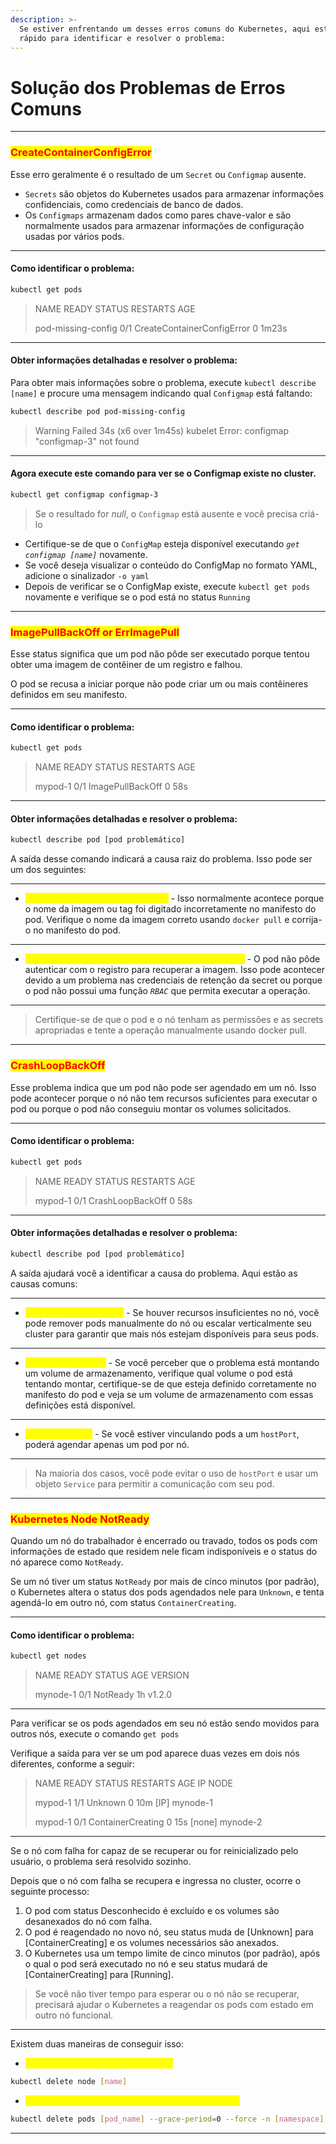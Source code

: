 ```yaml
---
description: >-
  Se estiver enfrentando um desses erros comuns do Kubernetes, aqui está um guia
  rápido para identificar e resolver o problema:
---
```


# Solução dos Problemas de Erros Comuns

***

### <mark style="color:red;">CreateContainerConfigError</mark>&#x20;

Esse erro geralmente é o resultado de um `Secret` ou `Configmap` ausente.&#x20;

* `Secrets` são objetos do Kubernetes usados ​​para armazenar informações confidenciais, como credenciais de banco de dados.&#x20;
* Os `Configmaps` armazenam dados como pares chave-valor e são normalmente usados ​​para armazenar informações de configuração usadas por vários pods.

***

#### **Como identificar o problema:**

```bash
kubectl get pods
```

> NAME                              READY               STATUS                                        RESTARTS      AGE
>
> pod-missing-config        0/1                     CreateContainerConfigError      0                      1m23s

***

#### **Obter informações detalhadas e resolver o problema:**&#x20;

Para obter mais informações sobre o problema, execute `kubectl describe [name]` e procure uma mensagem indicando qual `Configmap` está faltando:

```bash
kubectl describe pod pod-missing-config
```

> Warning Failed 34s (x6 over 1m45s) kubelet Error: configmap "configmap-3" not found

***

#### **Agora execute este comando para ver se o Configmap existe no cluster.**

```bash
kubectl get configmap configmap-3
```

> Se o resultado for _null_, o `Configmap` está ausente e você precisa criá-lo

* Certifique-se de que o `ConfigMap` esteja disponível executando _`get configmap [name]`_ novamente.
* Se você deseja visualizar o conteúdo do ConfigMap no formato YAML, adicione o sinalizador `-o yaml`
* Depois de verificar se o ConfigMap existe, execute `kubectl get pods` novamente e verifique se o pod está no status `Running`

***

### <mark style="color:red;">ImagePullBackOff or ErrImagePull</mark>&#x20;

Esse status significa que um pod não pôde ser executado porque tentou obter uma imagem de contêiner de um registro e falhou.&#x20;

O pod se recusa a iniciar porque não pode criar um ou mais contêineres definidos em seu manifesto.

***

#### **Como identificar o problema:**

```bash
kubectl get pods
```

> NAME                              READY               STATUS                                        RESTARTS      AGE
>
> mypod-1                          0/1                     ImagePullBackOff                        0                      58s

***

#### **Obter informações detalhadas e resolver o problema:**

```bash
kubectl describe pod [pod problemático] 
```

A saída desse comando indicará a causa raiz do problema. Isso pode ser um dos seguintes:

***

* <mark style="color:yellow;">`Nome da imagem ou tag incorretos`</mark>  - Isso normalmente acontece porque o nome da imagem ou tag foi digitado incorretamente no manifesto do pod. Verifique o nome da imagem correto usando `docker pull` e corrija-o no manifesto do pod.

***

* <mark style="color:yellow;">`Problema de autenticação no registro do contêiner`</mark> - O pod não pôde autenticar com o registro para recuperar a imagem.  Isso pode acontecer devido a um problema nas credenciais de retenção da secret ou porque o pod não possui uma função _`RBAC`_ que permita executar a operação.

***

> Certifique-se de que o pod e o nó tenham as permissões e as secrets apropriadas e tente a operação manualmente usando docker pull.

***

### <mark style="color:red;">CrashLoopBackOff</mark>&#x20;

Esse problema indica que um pod não pode ser agendado em um nó. Isso pode acontecer porque o nó não tem recursos suficientes para executar o pod ou porque o pod não conseguiu montar os volumes solicitados.

***

#### **Como identificar o problema:**

```bash
kubectl get pods
```

> NAME                              READY               STATUS                                        RESTARTS      AGE
>
> mypod-1                          0/1                     CrashLoopBackOff                      0                      58s

***

#### **Obter informações detalhadas e resolver o problema:**

```bash
kubectl describe pod [pod problemático] 
```

A saída ajudará você a identificar a causa do problema. Aqui estão as causas comuns:

***

* <mark style="color:yellow;">`Recursos insuficientes`</mark> - Se houver recursos insuficientes no nó, você pode remover pods manualmente do nó ou escalar verticalmente seu cluster para garantir que mais nós estejam disponíveis para seus pods.

***

* <mark style="color:yellow;">`Montagem de volume`</mark> - Se você perceber que o problema está montando um volume de armazenamento, verifique qual volume o pod está tentando montar, certifique-se de que esteja definido corretamente no manifesto do pod e veja se um volume de armazenamento com essas definições está disponível.

***

* <mark style="color:yellow;">`Uso de hostPort`</mark>  - Se você estiver vinculando pods a um `hostPort`, poderá agendar apenas um pod por nó.&#x20;

***

> Na maioria dos casos, você pode evitar o uso de `hostPort` e usar um objeto `Service` para permitir a comunicação com seu pod.

***

### <mark style="color:red;">Kubernetes Node NotReady</mark>

Quando um nó do trabalhador é encerrado ou travado, todos os pods com informações de estado que residem nele ficam indisponíveis e o status do nó aparece como `NotReady`.

Se um nó tiver um status `NotReady` por mais de cinco minutos (por padrão), o Kubernetes altera o status dos pods agendados nele para `Unknown`, e tenta agendá-lo em outro nó, com status `ContainerCreating`.

***

#### **Como identificar o problema:**

```bash
kubectl get nodes
```

> NAME                           READY          STATUS                             AGE                          VERSION
>
> mynode-1                     0/1                NotReady                          1h                             v1.2.0

***

Para verificar se os pods agendados em seu nó estão sendo movidos para outros nós, execute o comando `get pods`

Verifique a saída para ver se um pod aparece duas vezes em dois nós diferentes, conforme a seguir:

> NAME            READY         STATUS                      RESTARTS      AGE      IP               NODE
>
> mypod-1        1/1               Unknown                     0                     10m      \[IP]             mynode-1
>
> mypod-1        0/1               ContainerCreating      0                     15s       \[none]        mynode-2

***

Se o nó com falha for capaz de se recuperar ou for reinicializado pelo usuário, o problema será resolvido sozinho.&#x20;

Depois que o nó com falha se recupera e ingressa no cluster, ocorre o seguinte processo:

1. O pod com status Desconhecido é excluído e os volumes são desanexados do nó com falha.
2. O pod é reagendado no novo nó, seu status muda de \[Unknown] para \[ContainerCreating] e os volumes necessários são anexados.
3. O Kubernetes usa um tempo limite de cinco minutos (por padrão), após o qual o pod será executado no nó e seu status mudará de \[ContainerCreating] para \[Running].

> Se você não tiver tempo para esperar ou o nó não se recuperar, precisará ajudar o Kubernetes a reagendar os pods com estado em outro nó funcional.&#x20;

***

Existem duas maneiras de conseguir isso:

* <mark style="color:yellow;">`Remova o nó com falha do cluster:`</mark>

```bash
kubectl delete node [name]
```

* <mark style="color:yellow;">`Excluir pods com estado com status desconhecido:`</mark>

```bash
kubectl delete pods [pod_name] --grace-period=0 --force -n [namespace]
```

***
